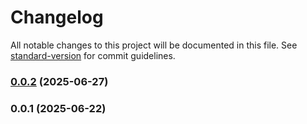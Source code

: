# Changelog

All notable changes to this project will be documented in this file. See [standard-version](https://github.com/conventional-changelog/standard-version) for commit guidelines.

### [0.0.2](https://github.com/dzhigit/metaverse/compare/v0.0.1...v0.0.2) (2025-06-27)

### 0.0.1 (2025-06-22)
